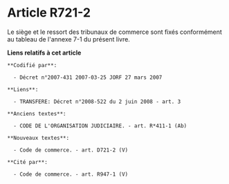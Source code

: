 # Article R721-2

Le siège et le ressort des tribunaux de commerce sont fixés conformément au tableau de l'annexe 7-1 du présent livre.

**Liens relatifs à cet article**

	**Codifié par**:

	  - Décret n°2007-431 2007-03-25 JORF 27 mars 2007

	**Liens**:

	  - TRANSFERE: Décret n°2008-522 du 2 juin 2008 - art. 3

	**Anciens textes**:

	  - CODE DE L'ORGANISATION JUDICIAIRE. - art. R*411-1 (Ab)

	**Nouveaux textes**:

	  - Code de commerce. - art. D721-2 (V)

	**Cité par**:

	  - Code de commerce. - art. R947-1 (V)
